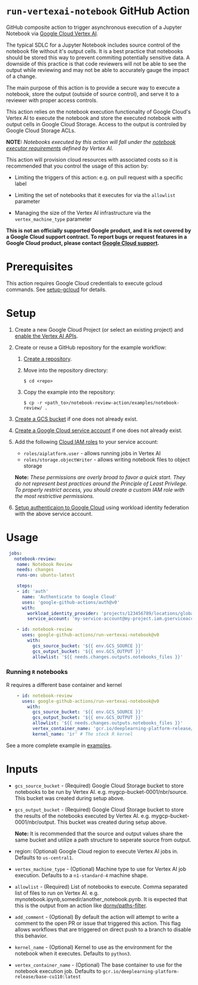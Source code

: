 # `run-vertexai-notebook` GitHub Action

GitHub composite action to trigger asynchronous execution of a Jupyter Notebook via [Google Cloud Vertex AI][vertex-ai].

The typical SDLC for a Jupyter Notebook includes source control of the notebook file without it's output cells. It is a best practice that notebooks should be stored this way to prevent commiting potentially sensitive data. A downside of this practice is that code reviewers will not be able to see the output while reviewing and may not be able to accurately gauge the impact of a change.

The main purpose of this action is to provide a secure way to execute a notebook, store the output (outside of source control), and serve it to a reviewer with proper access controls.

This action relies on the notebook execution functionality of Google Cloud's Vertex AI to execute the notebook and store the executed notebook with output cells in Google Cloud Storage. Access to the output is controled by Google Cloud Storage ACLs.

**NOTE:** *Notebooks executed by this action will fall under the [notebook executor requirements][nbexecution] defined by Vertex AI.*

This action will provision cloud resources with associated costs so it is recommended that you control the usage of this action by:

* Limiting the triggers of this action: e.g. on pull request with a specific label

* Limiting the set of notebooks that it executes for via the `allowlist` parameter

* Managing the size of the Vertex AI infrastructure via the `vertex_machine_type` parameter

**This is not an officially supported Google product, and it is not covered by a
Google Cloud support contract. To report bugs or request features in a Google
Cloud product, please contact [Google Cloud
support](https://cloud.google.com/support).**

# Prerequisites

This action requires Google Cloud credentials to execute gcloud commands. See [setup-gcloud][setup-gcloud] for details.

# Setup

1.  Create a new Google Cloud Project (or select an existing project) and
    [enable the Vertex AI APIs][vertex-api].

1.  Create or reuse a GitHub repository for the example workflow:

    1.  [Create a repository][newrepo].

    1.  Move into the repository directory:

        ```
        $ cd <repo>
        ```

    1.  Copy the example into the repository:

        ```
        $ cp -r <path_to>/notebook-review-action/examples/notebook-review/ .
        ```

1.  [Create a GCS bucket][bucket] if one does not already exist.

1.  [Create a Google Cloud service account][create-sa] if one does not already exist.

1.  Add the following [Cloud IAM roles][roles] to your service account:

    - `roles/aiplatform.user` - allows running jobs in Vertex AI
    - `roles/storage.objectWriter` - allows writing notebook files to object storage

    **Note:** *These permissions are overly broad to favor a quick start. They do not represent best practices around the Principle of Least Privilege. To properly restrict access, you should create a custom IAM role with the most
    restrictive permissions.*

1.  [Setup authenticaion to Google Cloud][auth] using workload identity federation with the above service account.

# Usage

```yaml
 jobs:
   notebook-review:
    name: Notebook Review
    needs: changes
    runs-on: ubuntu-latest

    steps:
    - id: 'auth'
      name: 'Authenticate to Google Cloud'
      uses: 'google-github-actions/auth@v0'
      with:
        workload_identity_provider: 'projects/123456789/locations/global/workloadIdentityPools/my-pool/providers/my-provider'
        service_account: 'my-service-account@my-project.iam.gserviceaccount.com'

    - id: notebook-review
      uses: google-github-actions/run-vertexai-notebook@v0
        with:
          gcs_source_bucket: '${{ env.GCS_SOURCE }}'
          gcs_output_bucket: '${{ env.GCS_OUTPUT }}'
          allowlist: '${{ needs.changes.outputs.notebooks_files }}'
```

### Running `R` notebooks

R requires a different base container and kernel

```yaml
    - id: notebook-review
      uses: google-github-actions/run-vertexai-notebook@v0
        with:
          gcs_source_bucket: '${{ env.GCS_SOURCE }}'
          gcs_output_bucket: '${{ env.GCS_OUTPUT }}'
          allowlist: '${{ needs.changes.outputs.notebooks_files }}'
          vertex_container_name: 'gcr.io/deeplearning-platform-release/r-cpu.4-1:latest' # R base container
          kernel_name: 'ir' # The stock R kernel
```

See a more complete example in [examples](examples/.github/workflows/notebook-review.yml).

# Inputs

-   `gcs_source_bucket` - (Required) Google Cloud Storage bucket to store
    notebooks to be run by Vertex AI. e.g. mygcp-bucket-0001/nbr/source. This
    bucket was created during setup above.

-   `gcs_output_bucket` - (Required) Google Cloud Storage bucket to store the
    results of the notebooks executed by Vertex AI. e.g.
    mygcp-bucket-0001/nbr/output. This bucket was created during setup above.

    **Note:** It is recommended that the source and output values share the
    same bucket and utilize a path structure to seperate source from output.

-   region: (Optional) Google Cloud region to execute Vertex AI jobs in.
    Defaults to `us-central1`.

-   `vertex_machine_type` - (Optional) Machine type to use for Vertex AI job
    execution. Defaults to a `n1-standard-4` machine shape.

-   `allowlist` - (Required) List of notebooks to execute. Comma separated list
    of files to run on Vertex AI. e.g.
    mynotebook.ipynb,somedir/another_notebook.pynb. It is expected that this is
    the output from an action like [dorny/paths-filter][path-filter].

-   `add_comment` - (Optional) By default the action will attempt to write a
    comment to the open PR or issue that triggered this action. This flag allows
    workflows that are triggered on direct push to a branch to disable this behavior.

-   `kernel_name` - (Optional) Kernel to use as the environment for the notebook
    when it executes. Defaults to `python3`.

-   `vertex_container_name` - (Optional) The base container to use for the notebook
    execution job. Defaults to `gcr.io/deeplearning-platform-release/base-cu110:latest`

[bucket]: https://cloud.google.com/storage/docs/creating-buckets
[auth]: https://github.com/google-github-actions/auth
[sdk]: https://cloud.google.com/sdk
[roles]: https://cloud.google.com/iam/docs/granting-roles-to-service-accounts#granting_access_to_a_service_account_for_a_resource
[vertex-api]: https://console.cloud.google.com/flows/enableapi?apiid=aiplatform.googleapis.com
[vertex-ai]: https://cloud.google.com/vertex-ai
[newrepo]: https://help.github.com/en/github/creating-cloning-and-archiving-repositories/creating-a-new-repository
[nbexecution]: https://cloud.google.com/vertex-ai/docs/workbench/managed/executor#requirements
[path-filter]: https://github.com/dorny/paths-filter
[create-sa]: https://cloud.google.com/iam/docs/creating-managing-service-accounts
[setup-gcloud]: https://github.com/google-github-actions/setup-gcloud
